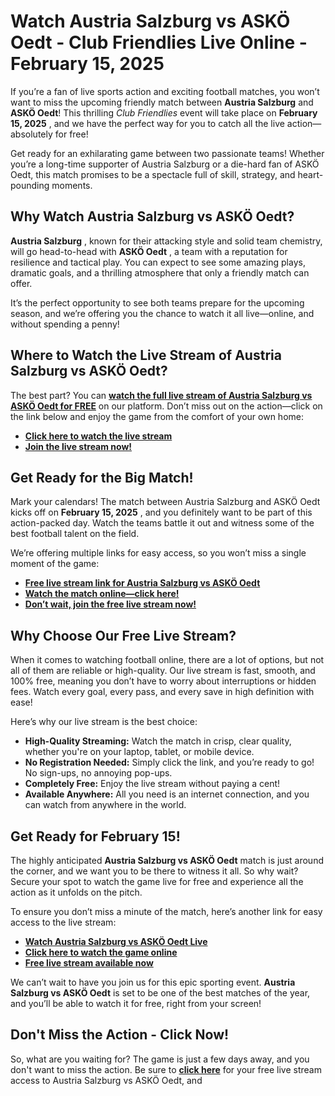 # Watch Austria Salzburg vs ASKÖ Oedt - Club Friendlies Live Online - February 15, 2025

If you’re a fan of live sports action and exciting football matches, you won’t want to miss the upcoming friendly match between **Austria Salzburg** and **ASKÖ Oedt**! This thrilling _Club Friendlies_ event will take place on **February 15, 2025** , and we have the perfect way for you to catch all the live action—absolutely for free!

Get ready for an exhilarating game between two passionate teams! Whether you’re a long-time supporter of Austria Salzburg or a die-hard fan of ASKÖ Oedt, this match promises to be a spectacle full of skill, strategy, and heart-pounding moments.

## Why Watch Austria Salzburg vs ASKÖ Oedt?

**Austria Salzburg** , known for their attacking style and solid team chemistry, will go head-to-head with **ASKÖ Oedt** , a team with a reputation for resilience and tactical play. You can expect to see some amazing plays, dramatic goals, and a thrilling atmosphere that only a friendly match can offer.

It’s the perfect opportunity to see both teams prepare for the upcoming season, and we’re offering you the chance to watch it all live—online, and without spending a penny!

## Where to Watch the Live Stream of Austria Salzburg vs ASKÖ Oedt?

The best part? You can **[watch the full live stream of Austria Salzburg vs ASKÖ Oedt for FREE](https://tinyurl.com/livestreamfreeo?st=Austria+Salzburg+vs+ASK%C3%96+Oedt&si=ghc)** on our platform. Don’t miss out on the action—click on the link below and enjoy the game from the comfort of your own home:

- **[Click here to watch the live stream](https://tinyurl.com/livestreamfreeo?st=Austria+Salzburg+vs+ASK%C3%96+Oedt&si=ghc)**
- **[Join the live stream now!](https://tinyurl.com/livestreamfreeo?st=Austria+Salzburg+vs+ASK%C3%96+Oedt&si=ghc)**

## Get Ready for the Big Match!

Mark your calendars! The match between Austria Salzburg and ASKÖ Oedt kicks off on **February 15, 2025** , and you definitely want to be part of this action-packed day. Watch the teams battle it out and witness some of the best football talent on the field.

We’re offering multiple links for easy access, so you won’t miss a single moment of the game:

- **[Free live stream link for Austria Salzburg vs ASKÖ Oedt](https://tinyurl.com/livestreamfreeo?st=Austria+Salzburg+vs+ASK%C3%96+Oedt&si=ghc)**
- **[Watch the match online—click here!](https://tinyurl.com/livestreamfreeo?st=Austria+Salzburg+vs+ASK%C3%96+Oedt&si=ghc)**
- **[Don’t wait, join the free live stream now!](https://tinyurl.com/livestreamfreeo?st=Austria+Salzburg+vs+ASK%C3%96+Oedt&si=ghc)**

## Why Choose Our Free Live Stream?

When it comes to watching football online, there are a lot of options, but not all of them are reliable or high-quality. Our live stream is fast, smooth, and 100% free, meaning you don’t have to worry about interruptions or hidden fees. Watch every goal, every pass, and every save in high definition with ease!

Here’s why our live stream is the best choice:

- **High-Quality Streaming:** Watch the match in crisp, clear quality, whether you're on your laptop, tablet, or mobile device.
- **No Registration Needed:** Simply click the link, and you’re ready to go! No sign-ups, no annoying pop-ups.
- **Completely Free:** Enjoy the live stream without paying a cent!
- **Available Anywhere:** All you need is an internet connection, and you can watch from anywhere in the world.

## Get Ready for February 15!

The highly anticipated **Austria Salzburg vs ASKÖ Oedt** match is just around the corner, and we want you to be there to witness it all. So why wait? Secure your spot to watch the game live for free and experience all the action as it unfolds on the pitch.

To ensure you don’t miss a minute of the match, here’s another link for easy access to the live stream:

- **[Watch Austria Salzburg vs ASKÖ Oedt Live](https://tinyurl.com/livestreamfreeo?st=Austria+Salzburg+vs+ASK%C3%96+Oedt&si=ghc)**
- **[Click here to watch the game online](https://tinyurl.com/livestreamfreeo?st=Austria+Salzburg+vs+ASK%C3%96+Oedt&si=ghc)**
- **[Free live stream available now](https://tinyurl.com/livestreamfreeo?st=Austria+Salzburg+vs+ASK%C3%96+Oedt&si=ghc)**

We can’t wait to have you join us for this epic sporting event. **Austria Salzburg vs ASKÖ Oedt** is set to be one of the best matches of the year, and you’ll be able to watch it for free, right from your screen!

## Don't Miss the Action - Click Now!

So, what are you waiting for? The game is just a few days away, and you don't want to miss the action. Be sure to **[click here](https://tinyurl.com/livestreamfreeo?st=Austria+Salzburg+vs+ASK%C3%96+Oedt&si=ghc)** for your free live stream access to Austria Salzburg vs ASKÖ Oedt, and
